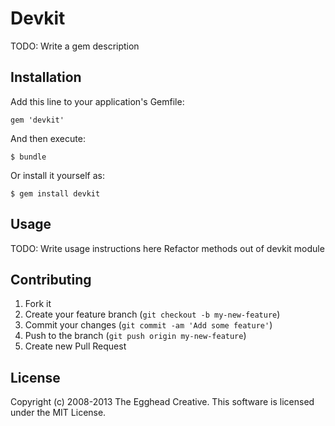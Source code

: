 # Devkit

TODO: Write a gem description

## Installation

Add this line to your application's Gemfile:

    gem 'devkit'

And then execute:

    $ bundle

Or install it yourself as:

    $ gem install devkit

## Usage

TODO: Write usage instructions here
Refactor methods out of devkit module

## Contributing

1. Fork it
2. Create your feature branch (`git checkout -b my-new-feature`)
3. Commit your changes (`git commit -am 'Add some feature'`)
4. Push to the branch (`git push origin my-new-feature`)
5. Create new Pull Request

## License

Copyright (c) 2008-2013 The Egghead Creative. This software is licensed under the MIT License.
